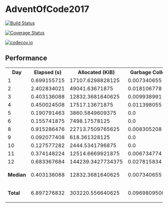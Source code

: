 # AdventOfCode2017

[![Build Status](https://travis-ci.org/ellisvalentiner/AdventOfCode2017.jl.svg?branch=master)](https://travis-ci.org/ellisvalentiner/AdventOfCode2017.jl)

[![Coverage Status](https://coveralls.io/repos/ellisvalentiner/AdventOfCode2017.jl/badge.svg?branch=master&service=github)](https://coveralls.io/github/ellisvalentiner/AdventOfCode2017.jl?branch=master)

[![codecov.io](http://codecov.io/github/ellisvalentiner/AdventOfCode2017.jl/coverage.svg?branch=master)](http://codecov.io/github/ellisvalentiner/AdventOfCode2017.jl?branch=master)




## Performance



<div class="markdown"><table><tr><th>Day</th><th>Elapsed &#40;s&#41;</th><th>Allocated &#40;KiB&#41;</th><th>Garbage Collection &#40;s&#41;</th></tr><tr><td>1</td><td>0.699155715</td><td>17107.6298828125</td><td>0.007340655</td></tr><tr><td>2</td><td>2.402834021</td><td>49041.63671875</td><td>0.018106778</td></tr><tr><td>3</td><td>0.403136088</td><td>12832.3681640625</td><td>0.009938991</td></tr><tr><td>4</td><td>0.450024508</td><td>17517.13671875</td><td>0.011398055</td></tr><tr><td>5</td><td>0.190791463</td><td>3860.5849609375</td><td>0.0</td></tr><tr><td>6</td><td>0.155741875</td><td>7498.17578125</td><td>0.0</td></tr><tr><td>8</td><td>0.915286476</td><td>22713.7509765625</td><td>0.008305208</td></tr><tr><td>9</td><td>0.092077408</td><td>618.361328125</td><td>0.0</td></tr><tr><td>10</td><td>0.127577282</td><td>2444.5341796875</td><td>0.0</td></tr><tr><td>11</td><td>0.374148224</td><td>12514.6669921875</td><td>0.006734774</td></tr><tr><td>12</td><td>0.683367684</td><td>144239.3427734375</td><td>0.027815834</td></tr><tr><td><div class="markdown"><p><strong>Median</strong></p>
</div></td><td>0.403136088</td><td>12832.3681640625</td><td>0.007340655</td></tr><tr><td><div class="markdown"><p><strong>Total</strong></p>
</div></td><td>6.897276832</td><td>303220.556640625</td><td>0.09698095000000001</td></tr></table>
</div>

